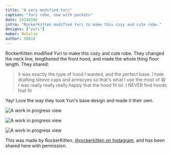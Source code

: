 ```yaml
---
title: "A very modified Yuri"
caption: "Yuri robe, now with pockets"
date: 20240106
intro: "RockerKitten modified Yuri to make this cozy and cute robe."
designs: ["yuri"]
maker: Natalia
author: 50818
---
```


RockerKitten modified Yuri to make this cozy and cute robe. They changed the neck line, lengthened the front hood, and made the whole thing floor length. They shared:

> it was exactly the type of hood I wanted, and the perfect base. I hate drafting sleeve caps and armscyes so that's what I use the most of 😄
I was really really really happy that the hood fit lol. I NEVER find hoods that fit

Yay! Love the way they took Yuri's base design and made it their own.

![A work in progress view](https://imagedelivery.net/ouSuR9yY1bHt-fuAokSA5Q/showcase-a-very-modified-yuri-1/public "A work in progress view")

![A work in progress view](https://imagedelivery.net/ouSuR9yY1bHt-fuAokSA5Q/showcase-a-very-modified-yuri-2/public "A work in progress view")

![A work in progress view](https://imagedelivery.net/ouSuR9yY1bHt-fuAokSA5Q/showcase-a-very-modified-yuri-3/public "A work in progress view")

This was made by RockerKitten, [@rockerkitten on Instagram](https://www.instagram.com/rockerkitten/), and has been shared here with permission.

